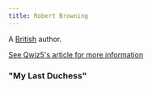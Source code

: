 ```yaml
---
title: Robert Browning
---
```


A [British](../index.html) author.

[See Qwiz5's article for more information](https://www.qwizbowl.com/post/qwiz5-quizbowl-browning)

### "My Last Duchess"
